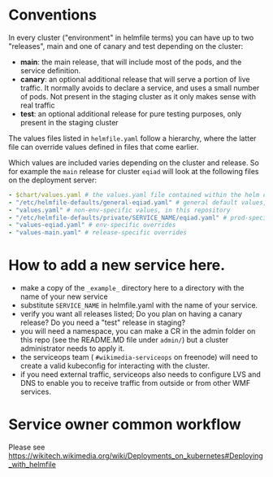 # Conventions
In every cluster ("environment" in helmfile terms) you can have up to two "releases", main and one of canary and test depending on the cluster:
- **main**: the main release, that will include most of the pods, and the service definition.
- **canary**: an optional additional release that will serve a portion of live traffic. It normally avoids to declare a service, and uses a small number of pods.
  Not present in the staging cluster as it only makes sense with real traffic
- **test**: an optional additional release for pure testing purposes, only present in the staging cluster

The values files listed in `helmfile.yaml` follow a hierarchy, where the latter file can override values defined in files that come earlier. 

Which values are included varies depending on the cluster and release. So for example the `main` release for cluster `eqiad` will look at the following files on the deployment server:
```yaml
- $chart/values.yaml # the values.yaml file contained within the helm chart
- "/etc/helmfile-defaults/general-eqiad.yaml" # general default values, controlled by SRE
- "values.yaml" # non-env-specific values, in this repository
- "/etc/helmfile-defaults/private/SERVICE_NAME/eqiad.yaml" # prod-specific secrets, controlled by SRE
- "values-eqiad.yaml" # env-specific overrides
- "values-main.yaml" # release-specific overrides
``` 

# How to add a new service here.
- make a copy of the `_example_` directory here to a directory with the name of your new service
- substitute `SERVICE_NAME` in helmfile.yaml with the name of your service.
- verify you want all releases listed; Do you plan on having a canary release? Do you need a "test" release in staging?
- you will need a namespace, you can make a CR in the admin folder on this repo (see the README.MD file under `admin/`) but a cluster administrator needs to apply it.
- the serviceops team ( `#wikimedia-serviceops` on freenode) will need to create a valid kubeconfig for interacting with the cluster.
- if you need external traffic, serviceops also needs to configure LVS and DNS to enable you to receive traffic from outside or from other WMF services.



# Service owner common workflow

Please see https://wikitech.wikimedia.org/wiki/Deployments_on_kubernetes#Deploying_with_helmfile
